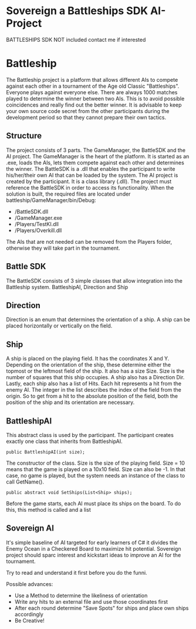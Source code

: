 # Sovereign a Battleships SDK AI-Project

BATTLESHIPS SDK NOT included contact me if interested

# Battleship

The Battleship project is a platform that allows different AIs to compete against each other in a tournament of the Age old Classic "Battleships". Everyone plays against everyone else. There are always 1000 matches played to determine the winner between two AIs. This is to avoid possible coincidences and really find out the better winner.
It is advisable to keep your own source code secret from the other participants during the development period so that they cannot prepare their own tactics.

## Structure

The project consists of 3 parts. The GameManager, the BattleSDK and the AI project.
The GameManager is the heart of the platform. It is started as an .exe, loads the AIs, lets them compete against each other and determines the winner.
The BattleSDK is a .dll that enables the participant to write his/her/their own AI that can be loaded by the system. 
The AI project is created by the participant. It is a class library (.dll). The project must reference the BattleSDK in order to access its functionality.
When the solution is built, the required files are located under battleship/GameManager/bin/Debug:

* /BattleSDK.dll
* /GameManager.exe
* /Players/TestKI.dll
* /Players/Overkill.dll

The AIs that are not needed can be removed from the Players folder, otherwise they will take part in the tournament.

## Battle SDK

The BattleSDK consists of 3 simple classes that allow integration into the Battleship system. BattleshipAI, Direction and Ship

## Direction

Direction is an enum that determines the orientation of a ship. A ship can be placed horizontally or vertically on the field.

## Ship

A ship is placed on the playing field.
It has the coordinates X and Y. Depending on the orientation of the ship, these determine either the topmost or the leftmost field of the ship.
It also has a size Size. Size is the number of squares that this ship occupies. 
A ship also has a Direction Dir.
Lastly, each ship also has a list of Hits. Each hit represents a hit from the enemy AI. The integer in the list describes the index of the field from the origin. So to get from a hit to the absolute position of the field, both the position of the ship and its orientation are necessary.

## BattleshipAI

This abstract class is used by the participant. The participant creates exactly one class that inherits from BattleshipAI.

`public BattleshipAI(int size);`

The constructor of the class. Size is the size of the playing field. Size = 10 means that the game is played on a 10x10 field.
Size can also be -1. In that case, no game is played, but the system needs an instance of the class to call GetName().

`public abstract void SetShips(List<Ship> ships);`

Before the game starts, each AI must place its ships on the board. To do this, this method is called and a list 

## Sovereign AI

It's simple baseline of AI targeted for early learners of C# it divides the Enemy Ocean in a Checkered Board to maximize hit potential.
Sovereign project should sparc interest and kickstart ideas to improve an AI for the tournament.

Try to read and understand it first before you do the funni.

Possible advances:
* Use a Method to determine the likeliness of orientation
* Write any hits to an external file and use those coordinates first
* After each round determine "Save Spots" for ships and place own ships accordingly
* Be Creative!
